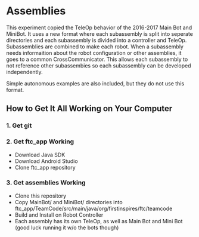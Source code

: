 # Assemblies
This experiment copied the TeleOp behavior of the 2016-2017 Main Bot and MiniBot. It uses a new format where each subassembly is split into seperate directories and each subassembly is divided into a controller and TeleOp. Subassemblies are combined to make each robot. When a subassembly needs informaition about the robot configuration or other assemblies, it goes to a common CrossCommunicator. This allows each subassembly to not reference other subassembies so each subassembly can be developed independently.

Simple autonomous examples are also included, but they do not use this format.

## How to Get It All Working on Your Computer

### 1. Get git

### 2. Get ftc_app Working
- Download Java SDK
- Download Android Studio
- Clone ftc_app repository

### 3. Get assemblies Working
- Clone this repository
- Copy MainBot/ and MiniBot/ directories into ftc_app/TeamCode/src/main/java/org/firstinspires/ftc/teamcode
- Build and Install on Robot Controller
- Each assembly has its own TeleOp, as well as Main Bot and Mini Bot (good luck running it w/o the bots though)
